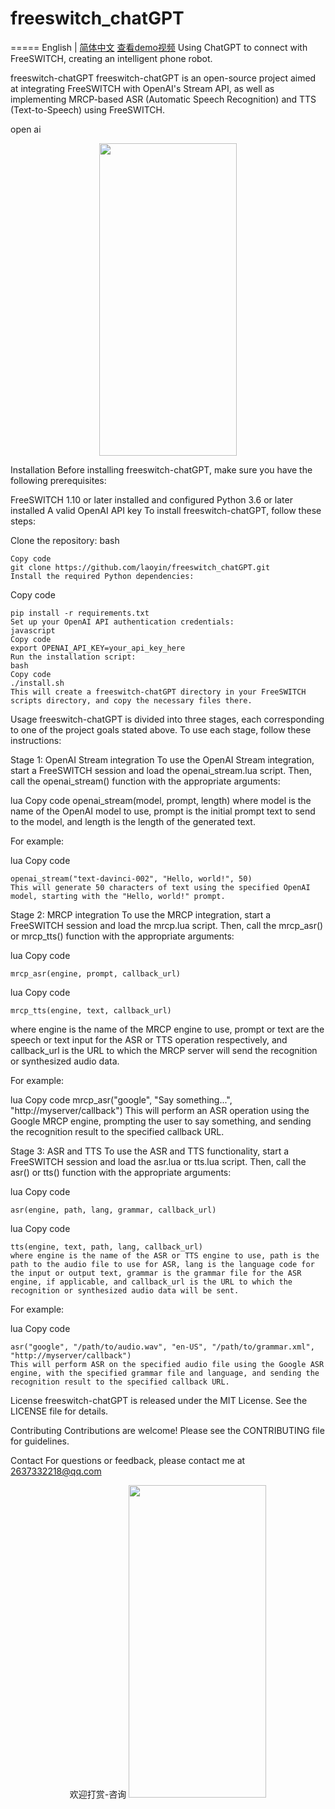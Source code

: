 # freeswitch_chatGPT
=====
English | [简体中文](./ZH-README.md)   [查看demo视频](https://www.zhihu.com/pin/1632180684897804288)
Using ChatGPT to connect with FreeSWITCH, creating an intelligent phone robot.


freeswitch-chatGPT
freeswitch-chatGPT is an open-source project aimed at integrating FreeSWITCH with OpenAI's Stream API, as well as implementing MRCP-based ASR (Automatic Speech Recognition) and TTS (Text-to-Speech) using FreeSWITCH.


open ai

<p align="center">
<img src="https://github.com/laoyin/freeswitch_chatGPT/blob/main/src/open_ai/7_1679898071.gif"  height="500" width="220">
</p>


Installation
Before installing freeswitch-chatGPT, make sure you have the following prerequisites:

FreeSWITCH 1.10 or later installed and configured
Python 3.6 or later installed
A valid OpenAI API key
To install freeswitch-chatGPT, follow these steps:

Clone the repository:
bash
```   
Copy code
git clone https://github.com/laoyin/freeswitch_chatGPT.git
Install the required Python dependencies:
```
Copy code
```
pip install -r requirements.txt
Set up your OpenAI API authentication credentials:
javascript
Copy code
export OPENAI_API_KEY=your_api_key_here
Run the installation script:
bash
Copy code
./install.sh
This will create a freeswitch-chatGPT directory in your FreeSWITCH scripts directory, and copy the necessary files there.
```
Usage
freeswitch-chatGPT is divided into three stages, each corresponding to one of the project goals stated above. To use each stage, follow these instructions:

Stage 1: OpenAI Stream integration
To use the OpenAI Stream integration, start a FreeSWITCH session and load the openai_stream.lua script. Then, call the openai_stream() function with the appropriate arguments:

lua
Copy code
openai_stream(model, prompt, length)
where model is the name of the OpenAI model to use, prompt is the initial prompt text to send to the model, and length is the length of the generated text.

For example:

lua
Copy code
```
openai_stream("text-davinci-002", "Hello, world!", 50)
This will generate 50 characters of text using the specified OpenAI model, starting with the "Hello, world!" prompt.
```

Stage 2: MRCP integration
To use the MRCP integration, start a FreeSWITCH session and load the mrcp.lua script. Then, call the mrcp_asr() or mrcp_tts() function with the appropriate arguments:

lua
Copy code
```
mrcp_asr(engine, prompt, callback_url)
```

lua
Copy code

```
mrcp_tts(engine, text, callback_url)
```

where engine is the name of the MRCP engine to use, prompt or text are the speech or text input for the ASR or TTS operation respectively, and callback_url is the URL to which the MRCP server will send the recognition or synthesized audio data.

For example:

lua
Copy code
mrcp_asr("google", "Say something...", "http://myserver/callback")
This will perform an ASR operation using the Google MRCP engine, prompting the user to say something, and sending the recognition result to the specified callback URL.

Stage 3: ASR and TTS
To use the ASR and TTS functionality, start a FreeSWITCH session and load the asr.lua or tts.lua script. Then, call the asr() or tts() function with the appropriate arguments:

lua
Copy code
```
asr(engine, path, lang, grammar, callback_url)
```

lua
Copy code
```
tts(engine, text, path, lang, callback_url)
where engine is the name of the ASR or TTS engine to use, path is the path to the audio file to use for ASR, lang is the language code for the input or output text, grammar is the grammar file for the ASR engine, if applicable, and callback_url is the URL to which the recognition or synthesized audio data will be sent.
```

For example:

lua
Copy code
```
asr("google", "/path/to/audio.wav", "en-US", "/path/to/grammar.xml", "http://myserver/callback")
This will perform ASR on the specified audio file using the Google ASR engine, with the specified grammar file and language, and sending the recognition result to the specified callback URL.
```

License
freeswitch-chatGPT is released under the MIT License. See the LICENSE file for details.

Contributing
Contributions are welcome! Please see the CONTRIBUTING file for guidelines.

Contact
For questions or feedback, please contact me at 2637332218@qq.com

<p align="center">
  欢迎打赏-咨询
<img src="https://github.com/laoyin/java-sip-mrcp/blob/master/audio/200-zixun.jpg"  height="500" width="220">
</p>


